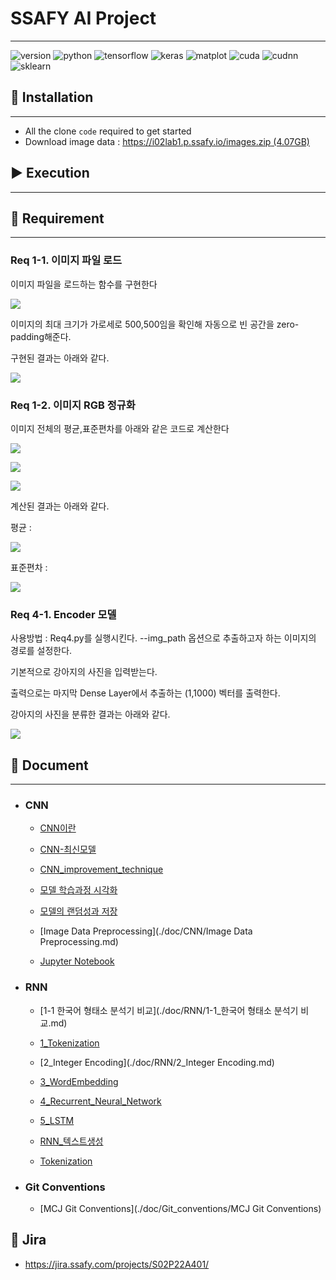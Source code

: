 # __SSAFY AI Project__

---

![version](https://img.shields.io/badge/version-0.0.1-orange?logo=star)
![python](https://img.shields.io/badge/python-3.7.4-brightgreen?logo=python)
![tensorflow](https://img.shields.io/badge/tensorflow-2.0.0-yellow?logo=tensorflow)
![keras](https://img.shields.io/badge/keras-2.2.4-red?logo=keras)
![matplot](https://img.shields.io/badge/matplot-3.2.1-yellowgreen?logo=matplot)
![cuda](https://img.shields.io/badge/cuda-10.0-green?logo=nvidia)
![cudnn](https://img.shields.io/badge/cudnn-7.5-green?logo=nvidia)
![sklearn](https://img.shields.io/badge/sklearn-0.22.1-red?logo=sklearn)



## :strawberry: Installation 

---

- All the clone `code` required to get started
- Download image data : [https://i02lab1.p.ssafy.io/images.zip (4.07GB)](https://i02lab1.p.ssafy.io/images.zip)



## :arrow_forward: Execution

---



## :memo: Requirement

---

### Req 1-1. 이미지 파일 로드

이미지 파일을 로드하는 함수를 구현한다 

![](./doc/Image/code_req11.PNG)  

이미지의 최대 크기가 가로세로 500,500임을 확인해 자동으로 빈 공간을 zero-padding해준다. 

구현된 결과는 아래와 같다. 

![](./doc/Image/result_req11.PNG)



### Req 1-2. 이미지 RGB 정규화

이미지 전체의 평균,표준편차를 아래와 같은 코드로 계산한다 

![](./doc/Image/code_req12.PNG) 

![](./doc/Image/code2_req12.PNG) 

![](./doc/Image/code3_req12.PNG)  

계산된 결과는 아래와 같다. 

평균 :

![](./doc/Image/result_req12.PNG) 

표준편차 :  

![](./doc/Image/result2_req12.PNG)



### Req 4-1. Encoder 모델

사용방법 : Req4.py를 실행시킨다. --img_path 옵션으로 추출하고자 하는 이미지의 경로를 설정한다. 

기본적으로 강아지의 사진을 입력받는다. 

출력으로는 마지막 Dense Layer에서 추출하는 (1,1000) 벡터를 출력한다.

강아지의 사진을 분류한 결과는 아래와 같다. 

![](./doc/Image/result_req41.PNG)



## :newspaper: Document

---

- ### CNN

  - [CNN이란](./doc/CNN/CNN이란.md)

  - [CNN-최신모델](./doc/CNN/CNN-최신모델.md)

  - [CNN_improvement_technique](./doc/CNN/cnn_improvement_technique.md)
  - [모델 학습과정 시각화](./doc/CNN/모델_학습과정_시각화.md)
  - [모델의 랜덤성과 저장](./doc/CNN/모델의_랜덤성과_저장.md)
  - [Image Data Preprocessing](./doc/CNN/Image Data Preprocessing.md)
  - [Jupyter Notebook](./doc/CNN/)

- ### RNN

  - [1-1 한국어 형태소 분석기 비교](./doc/RNN/1-1_한국어 형태소 분석기 비교.md)
  - [1_Tokenization](./doc/RNN/1_Tokenization.md)
  - [2_Integer Encoding](./doc/RNN/2_Integer Encoding.md)
  - [3_WordEmbedding](./doc/RNN/3_WordEmbedding.md)
  - [4_Recurrent_Neural_Network](./doc/RNN/4_Recurrent_Neural_Network.md)
  - [5_LSTM](./doc/RNN/5_LSTM.md)
  - [RNN_텍스트생성](./doc/RNN/RNN_텍스트생성.md)

  - [Tokenization](./doc/RNN/tokenization.md)

- ### Git Conventions

  - [MCJ Git Conventions](./doc/Git_conventions/MCJ Git Conventions)



## :date: Jira

- https://jira.ssafy.com/projects/S02P22A401/